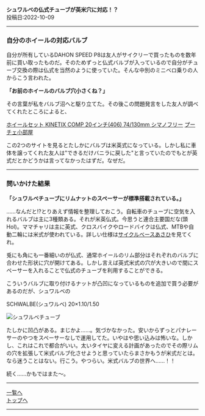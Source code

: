 

**シュワルベの仏式チューブが英米穴に対応！？**  
投稿日:2022-10-09

---

### 自分のホイールの対応バルブ

自分が所有しているDAHON SPEED P8は友人がサイクリーで買ったものを数年前に買い取ったものだ。そのためずっと仏式バルブが入っているので自分がチューブ交換の際は仏式を当然のように使っていた。そんな中別のミニベロ乗りの人からこう言われた。

**「お前のホイールのバルブ穴小さくね？」**

その言葉が私をバルブ沼へと駆り立てた。その後この問題発言をした友人が調べてくれたところによると、

[ホイールセット KINETIX COMP 20インチ(406) 74/130mm シマノフリー](http://www.cycly.co.jp/Shop/Items/DW2S1Y3)
[プーチェ小部屋](http://putje.web.fc2.com/putje_kobeya.html)

この2つのサイトを見るとたしかにバルブは米英式になっている。しかし私に車体を譲ってくれた友人は"できるだけバニラに戻した"と言っていたのでもとが英式だとかどうかは言ってなかったはずだ。なぜだ。

---

### 問いかけた結果

**「シュワルベチューブにリムナットのスペーサーが標準搭載されている。」**

……なんだと!?とりあえず情報を整理しておこう。自転車のチューブに空気を入れるバルブは主に3種類ある。それが米英仏式。今思うと連合主要国だな(頭HoI)。ママチャリは主に英式、クロスバイクやロードバイクは仏式、MTBや自動二輪には米式が使われている。詳しい仕様は[サイクルベースあさひ](https://www.cb-asahi.co.jp/contents/category/howto/variation_tubevalve/)を見てくれ。

兎にも角にも一番細いのが仏式、通常ホイールのリム部分はそれぞれのバルブに合わせた形状に穴が開けてある。しかし言えば英式米式の穴が大きいので間にスペーサーを入れることで仏式のチューブを利用することができる。

こういうバルブに取り付けるナットが凸凹になっているものを追加で買う必要があるのだが、シュワルベの

SCHWALBE(シュワルベ) 20×1.10/1.50

<img alt="シュワルベチューブ" src="https://images.weserv.nl/?url=m.media-amazon.com/images/W/IMAGERENDERING_521856-T2/images/I/61ghkjXwnqL._AC_SL1500_.jpg">

たしかに凹凸がある。まじかよ……。気づかなかった。安いからずっとパナレーサーのやつをスペーサーなしで運用してた。いやはや思い込みは怖いな。しかし、これはこれで都合がいい。太いタイヤに変える計画があったのでその際リムの穴を拡張して米式バルブ化させようと思っていたらまさかもうが米式だとは。なら迷うことはない。行こう。やつらい。米式バルブの世界へ……！！

続く……かもではまた～。

---

[一覧へ](./Link.md)  
[トップへ](/)

---
